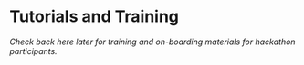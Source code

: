 # Tutorials and Training

_Check back here later for training and on-boarding materials for hackathon participants._